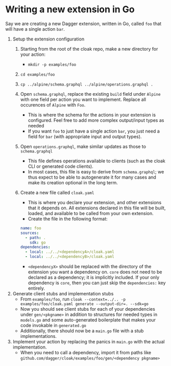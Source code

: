 # Writing a new extension in Go

Say we are creating a new Dagger extension, written in Go, called `foo` that will have a single action `bar`.

1. Setup the extension configuration
   1. Starting from the root of the cloak repo, make a new directory for your action:
      - `mkdir -p examples/foo`
   1. `cd examples/foo`
   1. `cp ../alpine/schema.graphql ../alpine/operations.graphql .`
   1. Open `schema.graphql`, replace the existing `build` field under `Alpine` with one field per action you want to implement. Replace all occurences of `Alpine` with `Foo`.
      - This is where the schema for the actions in your extension is configured. Feel free to add more complex output/input types as needed
      - If you want `foo` to just have a single action `bar`, you just need a field for `bar` (with appropriate input and output types).
   1. Open `operations.graphql`, make similar updates as those to `schema.graphql`
      - This file defines operations available to clients (such as the cloak CLI or generated code clients).
      - In most cases, this file is easy to derive from `schema.graphql`; we thus expect to be able to autogenerate it for many cases and make its creation optional in the long term.
   1. Create a new file called `cloak.yaml`
      - This is where you declare your extension, and other extensions that it depends on. All extensions declared in this file will be built, loaded, and available to be called from your own extension.
      - Create the file in the following format:

      ```yaml
      name: foo
      sources:
        - path: .
          sdk: go
      dependencies:
        - local: ../../<dependencyA>/cloak.yaml
        - local: ../../<dependencyB>/cloak.yaml
      ```

      - `<dependencyX>` should be replaced with the directory of the extension you want a dependency on. `core` does not need to be declared as a dependency; it is implicitly included. If your only dependency is `core`, then you can just skip the `dependencies:` key entirely.
2. Generate client stubs and implementation stubs
   - From `examples/foo`, run `cloak --context=../.. -p examples/foo/cloak.yaml generate --output-dir=. --sdk=go`
   - Now you should see client stubs for each of your dependencies under `gen/<pkgname>` in addition to structures for needed types in `models.go` and some auto-generated boilerplate that makes your code invokable in `generated.go`
   - Additionally, there should now be a `main.go` file with a stub implementations.
3. Implement your action by replacing the panics in `main.go` with the actual implementation.
   - When you need to call a dependency, import it from paths like `github.com/dagger/cloak/examples/foo/gen/<dependency pkgname>`
